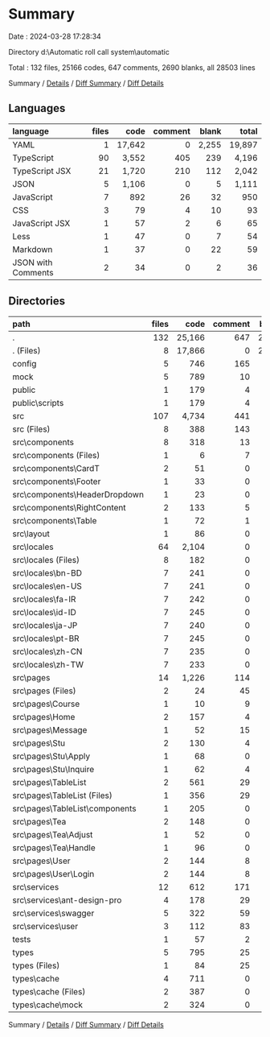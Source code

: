 # Summary

Date : 2024-03-28 17:28:34

Directory d:\\Automatic roll call system\\automatic

Total : 132 files,  25166 codes, 647 comments, 2690 blanks, all 28503 lines

Summary / [Details](details.md) / [Diff Summary](diff.md) / [Diff Details](diff-details.md)

## Languages
| language | files | code | comment | blank | total |
| :--- | ---: | ---: | ---: | ---: | ---: |
| YAML | 1 | 17,642 | 0 | 2,255 | 19,897 |
| TypeScript | 90 | 3,552 | 405 | 239 | 4,196 |
| TypeScript JSX | 21 | 1,720 | 210 | 112 | 2,042 |
| JSON | 5 | 1,106 | 0 | 5 | 1,111 |
| JavaScript | 7 | 892 | 26 | 32 | 950 |
| CSS | 3 | 79 | 4 | 10 | 93 |
| JavaScript JSX | 1 | 57 | 2 | 6 | 65 |
| Less | 1 | 47 | 0 | 7 | 54 |
| Markdown | 1 | 37 | 0 | 22 | 59 |
| JSON with Comments | 2 | 34 | 0 | 2 | 36 |

## Directories
| path | files | code | comment | blank | total |
| :--- | ---: | ---: | ---: | ---: | ---: |
| . | 132 | 25,166 | 647 | 2,690 | 28,503 |
| . (Files) | 8 | 17,866 | 0 | 2,285 | 20,151 |
| config | 5 | 746 | 165 | 11 | 922 |
| mock | 5 | 789 | 10 | 29 | 828 |
| public | 1 | 179 | 4 | 20 | 203 |
| public\\scripts | 1 | 179 | 4 | 20 | 203 |
| src | 107 | 4,734 | 441 | 323 | 5,498 |
| src (Files) | 8 | 388 | 143 | 39 | 570 |
| src\\components | 8 | 318 | 13 | 34 | 365 |
| src\\components (Files) | 1 | 6 | 7 | 2 | 15 |
| src\\components\\CardT | 2 | 51 | 0 | 4 | 55 |
| src\\components\\Footer | 1 | 33 | 0 | 3 | 36 |
| src\\components\\HeaderDropdown | 1 | 23 | 0 | 5 | 28 |
| src\\components\\RightContent | 2 | 133 | 5 | 18 | 156 |
| src\\components\\Table | 1 | 72 | 1 | 2 | 75 |
| src\\layout | 1 | 86 | 0 | 3 | 89 |
| src\\locales | 64 | 2,104 | 0 | 72 | 2,176 |
| src\\locales (Files) | 8 | 182 | 0 | 16 | 198 |
| src\\locales\\bn-BD | 7 | 241 | 0 | 7 | 248 |
| src\\locales\\en-US | 7 | 241 | 0 | 7 | 248 |
| src\\locales\\fa-IR | 7 | 242 | 0 | 7 | 249 |
| src\\locales\\id-ID | 7 | 245 | 0 | 7 | 252 |
| src\\locales\\ja-JP | 7 | 240 | 0 | 7 | 247 |
| src\\locales\\pt-BR | 7 | 245 | 0 | 7 | 252 |
| src\\locales\\zh-CN | 7 | 235 | 0 | 7 | 242 |
| src\\locales\\zh-TW | 7 | 233 | 0 | 7 | 240 |
| src\\pages | 14 | 1,226 | 114 | 72 | 1,412 |
| src\\pages (Files) | 2 | 24 | 45 | 9 | 78 |
| src\\pages\\Course | 1 | 10 | 9 | 2 | 21 |
| src\\pages\\Home | 2 | 157 | 4 | 7 | 168 |
| src\\pages\\Message | 1 | 52 | 15 | 2 | 69 |
| src\\pages\\Stu | 2 | 130 | 4 | 14 | 148 |
| src\\pages\\Stu\\Apply | 1 | 68 | 0 | 5 | 73 |
| src\\pages\\Stu\\Inquire | 1 | 62 | 4 | 9 | 75 |
| src\\pages\\TableList | 2 | 561 | 29 | 18 | 608 |
| src\\pages\\TableList (Files) | 1 | 356 | 29 | 13 | 398 |
| src\\pages\\TableList\\components | 1 | 205 | 0 | 5 | 210 |
| src\\pages\\Tea | 2 | 148 | 0 | 10 | 158 |
| src\\pages\\Tea\\Adjust | 1 | 52 | 0 | 3 | 55 |
| src\\pages\\Tea\\Handle | 1 | 96 | 0 | 7 | 103 |
| src\\pages\\User | 2 | 144 | 8 | 10 | 162 |
| src\\pages\\User\\Login | 2 | 144 | 8 | 10 | 162 |
| src\\services | 12 | 612 | 171 | 103 | 886 |
| src\\services\\ant-design-pro | 4 | 178 | 29 | 24 | 231 |
| src\\services\\swagger | 5 | 322 | 59 | 49 | 430 |
| src\\services\\user | 3 | 112 | 83 | 30 | 225 |
| tests | 1 | 57 | 2 | 6 | 65 |
| types | 5 | 795 | 25 | 16 | 836 |
| types (Files) | 1 | 84 | 25 | 12 | 121 |
| types\\cache | 4 | 711 | 0 | 4 | 715 |
| types\\cache (Files) | 2 | 387 | 0 | 2 | 389 |
| types\\cache\\mock | 2 | 324 | 0 | 2 | 326 |

Summary / [Details](details.md) / [Diff Summary](diff.md) / [Diff Details](diff-details.md)